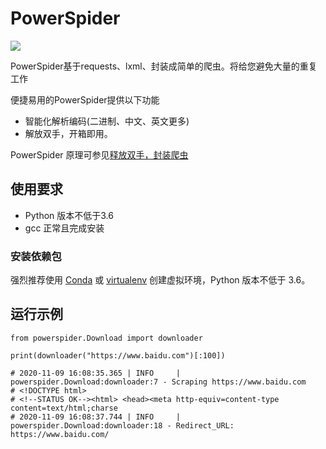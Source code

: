 # PowerSpider

![](https://img.shields.io/badge/python-3.6%2B-brightgreen)

PowerSpider基于requests、lxml、封装成简单的爬虫。将给您避免大量的重复工作

便捷易用的PowerSpider提供以下功能
* 智能化解析编码(二进制、中文、英文更多)
* 解放双手，开箱即用。

PowerSpider 原理可参见[释放双手，封装爬虫]()


## 使用要求
* Python 版本不低于3.6
* gcc 正常且完成安装

### 安装依赖包
强烈推荐使用 [Conda](https://docs.conda.io/projects/conda/en/latest/user-guide/tasks/manage-environments.html#creating-an-environment-with-commands) 
或 [virtualenv](https://virtualenv.pypa.io/en/latest/user_guide.html) 创建虚拟环境，Python 版本不低于 3.6。

## 运行示例

```python3
from powerspider.Download import downloader

print(downloader("https://www.baidu.com")[:100])

# 2020-11-09 16:08:35.365 | INFO     | powerspider.Download:downloader:7 - Scraping https://www.baidu.com
# <!DOCTYPE html>
# <!--STATUS OK--><html> <head><meta http-equiv=content-type content=text/html;charse
# 2020-11-09 16:08:37.744 | INFO     | powerspider.Download:downloader:18 - Redirect_URL: https://www.baidu.com/
```



